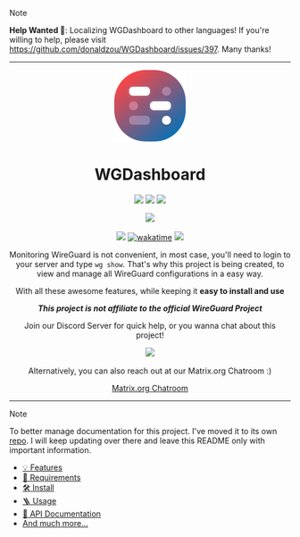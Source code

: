 > [!NOTE]
> **Help Wanted 🎉**: Localizing WGDashboard to other languages! If you're willing to help, please visit https://github.com/donaldzou/WGDashboard/issues/397. Many thanks!
<hr>

<p align="center">
  <img alt="WGDashboard" src="./src/static/app/public/img/logo.png" width="128">
</p>
<h1 align="center">WGDashboard</h1>
<p align="center">
    <img src="https://forthebadge.com/images/badges/made-with-python.svg">
    <img src="https://forthebadge.com/images/badges/made-with-javascript.svg">
    <img src="https://forthebadge.com/images/badges/license-mit.svg">
</p>
<p align="center">
    <img src="https://forthebadge.com/images/badges/built-with-love.svg">
</p>
<p align="center">
  <a href="https://github.com/donaldzou/wireguard-dashboard/releases/latest"><img src="https://img.shields.io/github/v/release/donaldzou/wireguard-dashboard"></a>
  <a href="https://wakatime.com/badge/github/donaldzou/WGDashboard"><img src="https://wakatime.com/badge/github/donaldzou/WGDashboard.svg" alt="wakatime"></a>
  <a href="https://hits.seeyoufarm.com"><img src="https://hits.seeyoufarm.com/api/count/incr/badge.svg?url=https%3A%2F%2Fgithub.com%2Fdonaldzou%2FWGDashboard&count_bg=%2379C83D&title_bg=%23555555&icon=github.svg&icon_color=%23E7E7E7&title=Visitor&edge_flat=false"/></a>
</p>
<p align="center">Monitoring WireGuard is not convenient, in most case, you'll need to login to your server and type <code>wg show</code>. That's why this project is being created, to view and manage all WireGuard configurations in a easy way.</p>
<p align="center">With all these awesome features, while keeping it <b>easy to install and use</b></p>

<p align="center"><b><i>This project is not affiliate to the official WireGuard Project</i></b></p>


<p align="center">
  Join our Discord Server for quick help, or you wanna chat about this project!
</p>
<p align="center">
  <a align="center" href="https://discord.gg/72TwzjeuWm"><img src="https://img.shields.io/discord/1276818723637956628?labelColor=ffffff&style=for-the-badge&logo=discord&label=Discord"></a>
</p>
<p align="center">
  Alternatively, you can also reach out at our Matrix.org Chatroom :)
</p>
<p align="center">
  <a href="https://app.element.io/#/room/#wgd:matrix.org">Matrix.org Chatroom</a>
</p>


<hr>

> [!NOTE]
> To better manage documentation for this project. I've moved it to its own [repo](https://github.com/donaldzou/WGDashboard-Documentation). I will keep updating over there and leave this README only with important information.

- [💡 Features](https://donaldzou.github.io/WGDashboard-Documentation/features.html)
- [📝 Requirements](https://donaldzou.github.io/WGDashboard-Documentation/requirements.html)
- [🛠 Install﻿](https://donaldzou.github.io/WGDashboard-Documentation/install.html)
- [🪜 Usage﻿](https://donaldzou.github.io/WGDashboard-Documentation/usage.html)
- [📖 API Documentation﻿](https://donaldzou.github.io/WGDashboard-Documentation/api-documentation.html)
- [And much more...](https://donaldzou.github.io/WGDashboard-Documentation/)
